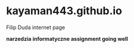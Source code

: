# kayaman443.github.io
Filip Duda internet page


__narzedzia informatyczne assignment going well__
